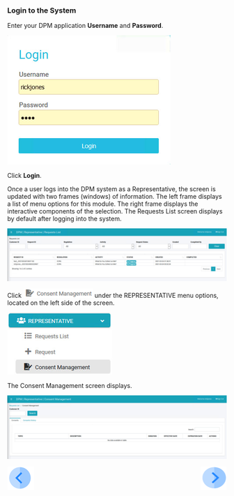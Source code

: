 ### Login to the System

Enter your DPM application **Username** and **Password**.

![image](/articles/demo_project/DPM_Demo_Project/images/Customer_Login.jpg)                                  

Click **Login**.

Once a user logs into the DPM system as a Representative, the screen is updated with two frames (windows) of information. The left frame displays a list of menu options for this module. The right frame displays the interactive components of the selection. The Requests List screen displays by default after logging into the system.

![image](/articles/demo_project/DPM_Demo_Project/images/08_1_Consent_RepConsent_Landing.jpg)      

Click ![image](/articles/demo_project/DPM_Demo_Project/images/08_ICON_ConsentManagement.png) under the REPRESENTATIVE menu options, located on the left side of the screen. 

![image](/articles/demo_project/DPM_Demo_Project/images/08_5_Consent_RepConsent_LeftPanel.jpg)    

The Consent Management screen displays.

![image](/articles/demo_project/DPM_Demo_Project/images/08_2_Consent_RepConsent_Landing.jpg)     



[![Previous](/articles/demo_project/DPM_Demo_Project/images/Previous.png)]( /articles/demo_project/DPM_Demo_Project/08_Consent/07_01_Representative_Consent_Tutorial.md)[<img align="right" width="60" height="54" src="/articles/demo_project/DPM_Demo_Project/images/Next.png">](/articles/demo_project/DPM_Demo_Project/08_Consent/07_03_Representative_View_Consents.md)
